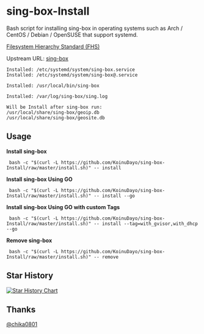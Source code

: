# sing-box-Install

Bash script for installing sing-box in operating systems such as Arch / CentOS / Debian / OpenSUSE that support systemd.

[Filesystem Hierarchy Standard (FHS)](https://en.wikipedia.org/wiki/Filesystem_Hierarchy_Standard) 

Upstream URL: 
[sing-box](https://github.com/SagerNet/sing-box/) 

```
Installed: /etc/systemd/system/sing-box.service
Installed: /etc/systemd/system/sing-box@.service

Installed: /usr/local/bin/sing-box

Installed: /var/log/sing-box/sing.log
```
```
Will be Install after sing-box run:
/usr/local/share/sing-box/geoip.db
/usr/local/share/sing-box/geosite.db
```

## Usage

**Install sing-box**

```
 bash -c "$(curl -L https://github.com/KoinuDayo/sing-box-Install/raw/master/install.sh)" -- install
```

**Install sing-box Using GO**

```
 bash -c "$(curl -L https://github.com/KoinuDayo/sing-box-Install/raw/master/install.sh)" -- install --go
```

**Install sing-box Using GO with custom Tags**

```
 bash -c "$(curl -L https://github.com/KoinuDayo/sing-box-Install/raw/master/install.sh)" -- install --tag=with_gvisor,with_dhcp --go
```

**Remove sing-box**

```
 bash -c "$(curl -L https://github.com/KoinuDayo/sing-box-Install/raw/master/install.sh)" -- remove
```

## Star History

[![Star History Chart](https://api.star-history.com/svg?repos=KoinuDayo/sing-box-Install&type=Timeline)](https://star-history.com/#KoinuDayo/sing-box-Install&Timeline)

## Thanks
[@chika0801](https://github.com/chika0801)